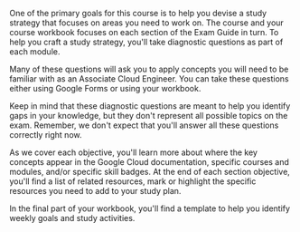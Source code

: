 One of the primary goals for this course is to help you devise a study strategy that focuses on areas you need to work on. The course and your course workbook focuses on each section of the Exam Guide in turn. To help you craft a study strategy, you'll take diagnostic questions as part of each module.

Many of these questions will ask you to apply concepts you will need to be familiar with as an Associate Cloud Engineer. You can take these questions either using Google Forms or using your workbook.

Keep in mind that these diagnostic questions are meant to help you identify gaps in your knowledge, but they don't represent all possible topics on the exam. Remember, we don't expect that you'll answer all these questions correctly right now.

As we cover each objective, you'll learn more about where the key concepts appear in the Google Cloud documentation, specific courses and modules, and/or specific skill badges. At the end of each section objective, you'll find a list of related resources, mark or highlight the specific resources you need to add to your study plan.

In the final part of your workbook, you'll find a template to help you identify weekly goals and study activities. 